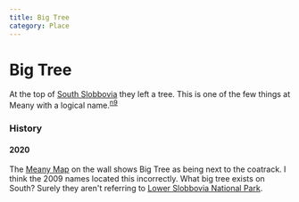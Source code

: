 ```yaml
---
title: Big Tree
category: Place
---
```

# Big Tree
At the top of [South Slobbovia](South-Slobbovia) they left a tree. This is one of the few things at Meany with a logical name.<sup>[n9][]</sup>

### History

#### 2020

The [Meany Map][map] on the wall shows Big Tree as being next to the coatrack. I think the 2009 names located this incorrectly. What big tree exists on South? Surely they aren't referring to [Lower Slobbovia National Park][lsnp].


[lsnp]: Lower-Slobbovia-National-Park
[n9]: Names-2009
[map]: Meany-Map